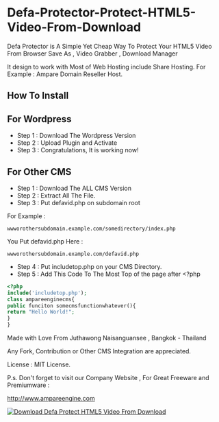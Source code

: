 # Defa-Protector-Protect-HTML5-Video-From-Download
Defa Protector is A Simple Yet Cheap Way To Protect Your HTML5 Video From Browser Save As , Video Grabber , Download Manager

It design to work with Most of Web Hosting include Share Hosting. For Example : Ampare Domain Reseller Host.

## How To Install

## For Wordpress

- Step 1 : Download The Wordpress Version
- Step 2 : Upload Plugin and Activate
- Step 3 : Congratulations, It is working now!

## For Other CMS
 - Step 1 : Download The ALL CMS Version
 - Step 2 : Extract All The File.
 - Step 3 : Put defavid.php on subdomain root

For Example :
``` 
wwworothersubdomain.example.com/somedirectory/index.php
```
You Put defavid.php Here : 
```
wwworothersubdomain.example.com/defavid.php
```

  - Step 4 : Put includetop.php on your CMS Directory.
  - Step 5 : Add This Code To The Most Top of the page after <?php
  ```php
  <?php
  include('includetop.php');
  class ampareenginecms{
  public funciton somecmsfunctionwhatever(){
  return "Hello World!";
  }
  }
  ```
  
Made with Love From Juthawong Naisanguansee , Bangkok - Thailand

Any Fork, Contribution or Other CMS Integration are appreciated.

License : MIT License.

P.s. Don't forget to visit our Company Website , For Great Freeware and Premiumware :

http://www.ampareengine.com

[![Download Defa Protect HTML5 Video From Download](https://img.shields.io/sourceforge/dt/defaprotecthtml5videodownload.svg)](https://sourceforge.net/projects/defaprotecthtml5videodownload/files/latest/download)
